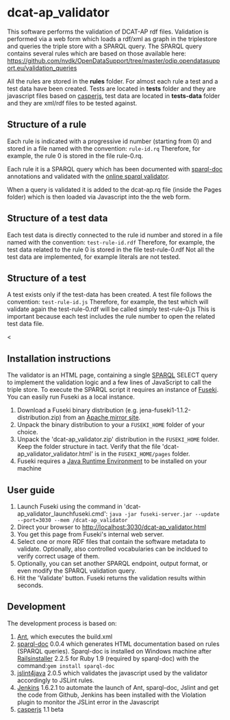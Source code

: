 # dcat-ap_validator

This software performs the validation of <a hred="https://joinup.ec.europa.eu/asset/dcat_application_profile/description">DCAT-AP</a> rdf files.
Validation is performed via a web form which loads a rdf/xml as graph in the triplestore and queries the triple store with a SPARQL query. The SPARQL query contains several rules which are based on those available here:
https://github.com/nvdk/OpenDataSupport/tree/master/odip.opendatasupport.eu/validation_queries

All the rules are stored in the <b>rules</b> folder. For almost each rule a test and a test data have been created. Tests are located in <b>tests</b> folder and they are javascript files based on <a href="http://casperjs.org/">casperjs</a>, test data are located in <b>tests-data</b> folder and they are xml/rdf files to be tested against.

<h2>Structure of a rule</h2>
Each rule is indicated with a progressive id number (starting from 0) and stored in a file named with the convention:
<code>rule-id.rq</code>
Therefore, for example, the rule 0 is stored in the file rule-0.rq.

Each rule it is a SPARQL query which has been documented with <a href="https://github.com/ldodds/sparql-doc">sparql-doc</a> annotations and validated with the <a href="http://www.sparql.org/query-validator.html">online sparql validator</a>.

When a query is validated it is added to the dcat-ap.rq file (inside the Pages folder) which is then loaded via Javascript into the the web form. 

<h2>Structure of a test data</h2>
Each test data is directly connected to the rule id number and stored in a file named with the convention:
<code>test-rule-id.rdf</code>
Therefore, for example, the test data related to the rule 0 is stored in the file test-rule-0.rdf
Not all the test data are implemented, for example literals are not tested.

<h2>Structure of a test</h2>
A test exists only if the test-data has been created. A test file follows the convention:
<code>test-rule-id.js</code>
Therefore, for example, the test which will validate again the test-rule-0.rdf will be called simply test-rule-0.js
This is important because each test includes the rule number to open the related test data file.

<

<h2>Installation instructions</h2>
The validator is an HTML page, containing a single <a href="http://www.w3.org/TR/sparql11-query/">SPARQL</a> SELECT query to implement the validation logic and a few lines of JavaScript to call the triple store. To execute the SPARQL script it requires an instance of <a href="http://jena.apache.org/documentation/serving_data/index.html">Fuseki</a>. You can easily run Fuseki as a local instance.</p>
<ol>
<li>Download a Fuseki binary distribution (e.g. jena-fuseki1-1.1.2-distribution.zip) from an <a href="http://www.apache.org/dist/jena/">Apache mirror site</a>.</li>
<li>Unpack the binary distribution to your a <code>FUSEKI_HOME</code> folder of your choice.</li>
<li>Unpack the 'dcat-ap_validator.zip' distribution in the <code>FUSEKI_HOME</code> folder. Keep the folder structure in tact. Verify that the file 'dcat-ap_validator_validator.html' is in the <code>FUSEKI_HOME/pages</code> folder.</li>
<li>Fuseki requires a <a href="http://www.oracle.com/technetwork/java/javase/downloads/java-se-jre-7-download-432155.html">Java Runtime Environment</a> to be installed on your machine</li>
</ol>
<h2>User guide</h2>
<ol>
<li>Launch Fuseki using the command in 'dcat-ap_validator_launchfuseki.cmd':
<code>java -jar fuseki-server.jar --update --port=3030 --mem /dcat-ap_validator</code></li>
<li>Direct your browser to <a href="http://localhost:3030/dcat-ap_validator.html">http://localhost:3030/dcat-ap_validator.html</a></li>
<li>You get this page from Fuseki's internal web server.</li>
<li>Select one or more RDF files that contain the software metadata to validate. Optionally, also controlled vocabularies can be incldued to verify correct usage of them.</li>
<li>Optionally, you can set another SPARQL endpoint, output format, or even modify the SPARQL validation query. </li>
<li>Hit the 'Validate' button. Fuseki returns the validation results within seconds.</li>
</ol>
<h2>Development</h2>
The development process is based on:
<ol>
<li><a href="http://ant.apache.org/">Ant</a>, which executes the build.xml</li>
<li><a href="https://github.com/ldodds/sparql-doc">sparql-doc</a> 0.0.4 which generates HTML documentation based on rules (SPARQL queries). Sparql-doc is installed on Windows machine after <a href="http://railsinstaller.org/en">Railsinstaller</a> 2.2.5 for Ruby 1.9 (required by sparql-doc) with the command:<code>gem install sparql-doc</code></li>
<li><a href="https://code.google.com/p/jslint4java/">jslint4java</a> 2.0.5 which validates the javascript used by the validator accordingly to JSLint rules.</li>
<li><a href="https://jenkins-ci.org/">Jenkins</a> 1.6.2.1 to automate the launch of Ant, sparql-doc, Jslint and get the code from Github, Jenkins has been installed with the Violation plugin to monitor the JSLint error in the Javascript </li>
<li><a href="https://casperjs.org">casperjs</a> 1.1 beta</li>
</ol>

